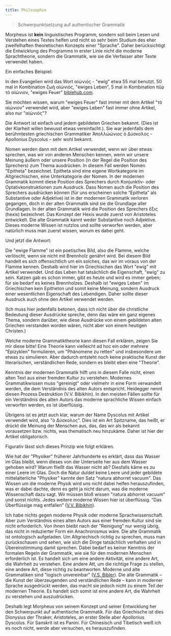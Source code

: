 ```yaml
---
title: Philosophie
---
```


> Schwerpunktsetzung auf authentischer Grammatik

Morpheus ist <b>kein</b> linguistisches Programm, sondern soll beim Lesen und Verstehen eines Textes helfen und nicht so sehr beim Studium des eher zweifelhaften theoretischen Konzepts einer "Sprache". Daher berücksichtigt die Entwicklung des Programms in erster Linie nicht die moderne Sprachtheorie, sondern die Grammatik, wie sie die Verfasser alter Texte verwendet haben.

Ein einfaches Beispiel:

In den Evangelien wird das Wort αἰώνιός - "ewig" etwa 55 mal benutzt. 50 mal in Kombination ζωὴ αἰώνιός, "ewiges Leben", 5 mal in Kombination πῦρ τὸ αἰώνιον, "ewiges Feuer" [biblehub.com](http://biblehub.com/greek/aio_nion_166.htm).

Sie möchten wissen, warum "ewiges Feuer" fast immer mit dem Artikel "τὸ αἰώνιον" verwendet wird, aber "ewiges Leben" fast immer ohne Artikel, also nur "αἰώνιός"?

Die Antwort ist einfach und jedem gebildeten Griechen bekannt. (Dies ist der Klarheit willen bewusst etwas vereinfacht.). Sie war jedenfalls dem berühmtesten griechischen Grammatiker Ἀπολλώώνιος ὁ Δύσκολος - Apollonius Dyscolus – sehr wohl bekannt.

Nomen werden dann mit dem Artikel verwendet, wenn wir über etwas sprechen, was wir von anderen Menschen kennen, wenn wir unsere Meinung äußern oder unsere Position (in der Regel die Position des Sprechers) zum Thema ausdrücken. In diesem Fall werden Nomen "Epitheta" bezeichnet. Epitheta sind eine eigene Wortkategorie im Altgriechischen, eine Unterkategorie der Nomen. In der modernen Grammatik kommt diese Position des Sprechers durch Konjunktiv- oder Optativkonstruktionen zum Ausdruck. Dass Nomen auch die Position des Sprechers ausdrücken können (für uns erscheinen solche “Epitheta” als Substantive oder Adjektive) ist in der modernen Grammatik verloren gegangen, doch in der alten Grammatik sind sie die Grundlage aller Grundlagen. In der alten Grammatik wird die Position des Sprechers ἕξις (hexis) bezeichnet. Das Konzept der Hexis wurde zuerst von Aristoteles entwickelt. Die alte Grammatik kannt weder Substantive noch Adjektive. Dieses moderne Wissen ist nutzlos und sollte verworfen werden, aber natürlich muss man zuerst wissen, worum es dabei geht.

Und jetzt die Antwort:

Die "ewige Flamme" ist ein poetisches Bild, also die Flamme, welche verlöscht, wenn sie nicht mit Brennholz genährt wird. Bei diesem Bild handelt es sich offensichtlich um ein solches, das wir im voraus von der Flamme kennen. Deshalb wird hier im Griechischen das Wort "ewig" mit  Artikel verwendet. Und das Leben hat tatsächlich die Eigenschaft, "ewig" zu sein. Katzen gab es schon immer, gibt es heute und wird es immer geben; für sie bedarf es keines Brennholzes. Deshalb ist "ewiges Leben" im Griechischen kein Epitheton und somit keine Meinung, sondern  Ausdruck einer wesentlichen Eigenschaft des Lebendigen. Daher sollte dieser Ausdruck auch ohne den Artikel verwendet werden.

(Ich muss hier jedenfalls betonen, dass ich nicht über die christliche Bedeutung dieser Ausdrücke spreche, denn das wäre ein ganz eigenes Thema, sondern darüber, wie diese Ausdrücke von einem gebildeten alten Griechen verstanden worden wären, nicht aber von einem heutigen Christen.)

Welche moderne Grammatiktheorie kann diesen Fall erklären, zeigen Sie mir diese bitte! Eine Theorie kann vielleicht ad hoc ein oder mehrere "Epizyklen" formulieren, um "Phänomene zu retten" und insbesondere um etwas zu simulieren. Aber dadurch entsteht noch keine praktische Kunst der literarischen, verständlichen Rede, sondern es bleibt eben eine "Theorie".

Kenntnis der modernen Grammatik hilft uns in diesem Falle nicht, einen alten Text aus einer fremden Kultur zu verstehen. Modernes Grammatikwissen muss "gereinigt" oder vielmehr in eine Form verwandelt werden, die dem Verständnis des alten Autors entspricht. Heidegger nennt diesen Prozess Destruktion (V.V. Bibikhin). In den meisten Fällen sollte für ein Verständnis des alten Autors das moderne sprachliche Wissen einfach verworfen werden, es ist überflüssig.

Übrigens ist es jetzt auch klar, warum der Name Dyscolus mit Artikel verwendet wird, also "ὁ Δύσκολος". Dies ist ein Art Spitzname, das heißt, er drückt die Meinung der Menschen aus, das, das wir als bekannt vorausetzen bzw. nichts, was thematisch neu hinzukäme. Daher ist hier der Artikel obligatorisch.

Figurativ lässt sich dieses Prinzip wie folgt erklären.

Wie hat der "Physiker" früherer Jahrhunderte es erklärt, dass das Wasser im Glas bleibt, wenn dieses von der Unterseite her aus dem Wasser gehoben wird? Warum fließt das Wasser nicht ab? Diesfalls käme es zu einer Leere im Glas. Doch die Natur duldet keine Leere und jeder gebildete mittelalterliche "Physiker" kannte den Satz "natura abhorret vacuum". Das Wissen um die moderne Physik wird uns nicht dabei helfen herauszufinden, was er dabei dachte, denn es geht ja nicht darum, was die moderne Wissenschaft dazu sagt. Wir müssen bloß wissen "natura abhorret vacuum" und sonst nichts. Jedes weitere moderne Wissen hier ist überflüssig. “Das Überflüssige mag entfallen” ([V.V. Bibikhin](http://www.bibikhin.ru/)).

Ich habe nichts gegen moderne Physik oder moderne Sprachwissenschaft. Aber zum Verständnis eines alten Autors aus einer fremden Kultur sind sie nicht erforderlich. Von ihnen bleibt nach der "Reinigung" nur wenig übrig, das nicht in reduzierter Form ein Anachronismus wäre.
Die alte Grammatik ist ontologisch aufgeladen. Um Altgriechisch richtig zu sprechen, muss man zurückschauen und sehen, wie sich die Dinge tatsächlich verhalten und in Übereinstimmung damit sprechen. Dabei bedarf es keiner Kenntnis der formalen Regeln der Grammatik, wie sie für den modernen Menschen erforderlich ist. Es handelt sich um eine andere Aktivität, eine andere Art, die Wahrheit zu verstehen. Eine andere Att, um die richtige Frage zu stellen, eine andere Art, diese richtig zu beantworten. Moderne und alte Grammatiken sind "logisch unvereinbar" ([V.S. Bibler](https://www.bibler.ru/)). Die alte Grammatik – die Kunst der überzeugenden und verständlichen Rede – kann in moderner Sprache ausgedrückt werden, das macht sie jedoch nicht zu einem Teil der modernen Theorie. Es handelt sich somit ist eine andere Art, die Wahrheit zu verstehen und auszudrücken.

Deshalb legt Morpheus von seinem Konzept und seiner Entwicklung her den Schwerpunkt auf authentische Grammatik. Für das Griechische ist dies Dionysius der Thraker, Aristoteles, an erster Stelle aber Apollonius Dyscolus. Für Sanskrit ist es Panini. Für Chinesisch und Tibetisch weiß ich es noch nicht, werde aber versuchen, es herauszufinden.

